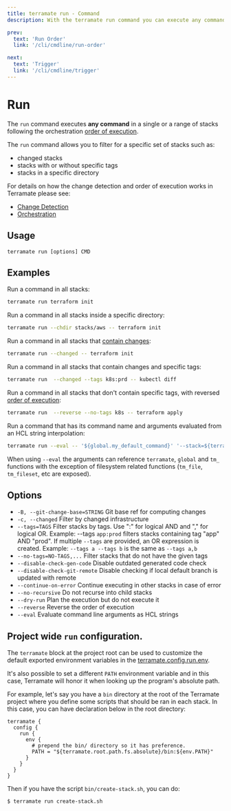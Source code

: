 ```yaml
---
title: terramate run - Command
description: With the terramate run command you can execute any command in a single or a list of stacks.

prev:
  text: 'Run Order'
  link: '/cli/cmdline/run-order'

next:
  text: 'Trigger'
  link: '/cli/cmdline/trigger'
---
```


# Run

The `run` command executes **any command** in a single or a range of stacks following
the orchestration [order of execution](../orchestration/index.md). 

The `run` command allows you to filter for a specific set of stacks such as:
- changed stacks
- stacks with or without specific tags
- stacks in a specific directory

For details on how the change detection and order of execution works in Terramate please see:

- [Change Detection](../change-detection/index.md)
- [Orchestration](../orchestration/index.md)

## Usage

`terramate run [options] CMD`

## Examples

Run a command in all stacks:

```bash
terramate run terraform init
```

Run a command in all stacks inside a specific directory:

```bash
terramate run --chdir stacks/aws -- terraform init
```

Run a command in all stacks that [contain changes](../change-detection/index.md):

```bash
terramate run --changed -- terraform init
```

Run a command in all stacks that contain changes and specific tags:

```bash
terramate run  --changed --tags k8s:prd -- kubectl diff
```

Run a command in all stacks that don't contain specific tags, with reversed [order of execution](../orchestration/index.md):

```bash
terramate run  --reverse --no-tags k8s -- terraform apply
```

Run a command that has its command name and arguments evaluated from an HCL string
interpolation:

```bash
terramate run --eval -- '${global.my_default_command}' '--stack=${terramate.stack.path.absolute}'
```

When using `--eval` the arguments can reference `terramate`, `global` and `tm_` functions with the exception of filesystem related functions (`tm_file`, `tm_fileset`, etc are exposed).

## Options

- `-B, --git-change-base=STRING` Git base ref for computing changes
- `-c, --changed` Filter by changed infrastructure
- `--tags=TAGS` Filter stacks by tags. Use ":" for logical AND and "," for logical OR. Example: --tags `app:prod` filters stacks containing tag "app" AND "prod". If multiple `--tags` are provided, an OR expression is created. Example: `--tags a --tags b` is the same as `--tags a,b`
- `--no-tags=NO-TAGS,...` Filter stacks that do not have the given tags
- `--disable-check-gen-code` Disable outdated generated code check
- `--disable-check-git-remote` Disable checking if local default branch is updated with remote
- `--continue-on-error` Continue executing in other stacks in case of error
- `--no-recursive` Do not recurse into child stacks
- `--dry-run` Plan the execution but do not execute it
- `--reverse` Reverse the order of execution
- `--eval` Evaluate command line arguments as HCL strings

## Project wide `run` configuration.

The `terramate` block at the project root can be used to customize
the default exported environment variables in the 
[terramate.config.run.env](../configuration/project-config.md#the-terramateconfigrunenv-block).

It's also possible to set a different `PATH` environment variable and
in this case, Terramate will honor it when looking up the program's
absolute path.

For example, let's say you have a `bin` directory at the root of the
Terramate project where you define some scripts that should be ran in
each stack. In this case, you can have declaration below in the root
directory:

```hcl
terramate {
  config {
    run {
      env {
        # prepend the bin/ directory so it has preference.
        PATH = "${terramate.root.path.fs.absolute}/bin:${env.PATH}"
      }
    }
  }
}
```

Then if you have the script `bin/create-stack.sh`, you can do:

```bash
$ terramate run create-stack.sh
```
